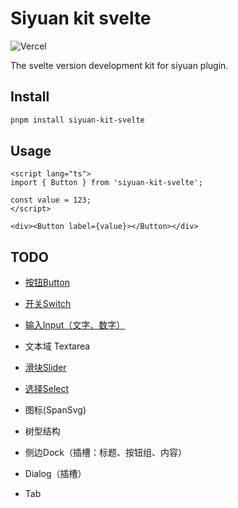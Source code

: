 # Siyuan kit svelte

![Vercel](https://vercelbadge.vercel.app/api/siyuan-community/siyuan-kit-svelte)

The svelte version development kit for siyuan plugin.

## Install

```bash
pnpm install siyuan-kit-svelte
```

## Usage

```svelte
<script lang="ts">
import { Button } from 'siyuan-kit-svelte';

const value = 123;
</script>

<div><Button label={value}></Button></div>
```

## TODO

+ [按钮Button](/?path=/docs/示例-button--docs)
+ [开关Switch](/?path=/docs/示例-switch--docs)
+ [输入Input（文字、数字）](/?path=/docs/示例-input--docs)
+ 文本域 Textarea
+ [滑块Slider](/?path=/docs/示例-slider--docs)
+ [选择Select](/?path=/docs/示例-select--docs)
+ 图标(SpanSvg)

+ 树型结构
+ 侧边Dock（插槽：标题、按钮组、内容）
+ Dialog（插槽）
+ Tab